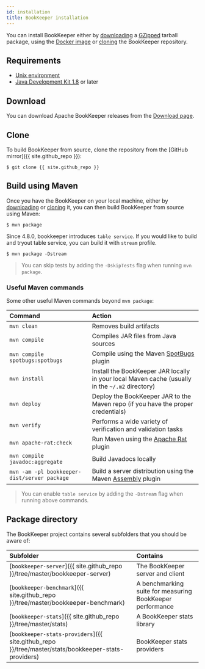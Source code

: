 ```yaml
---
id: installation
title: BookKeeper installation
---
```


You can install BookKeeper either by [downloading](#download) a [GZipped](http://www.gzip.org/) tarball package, using the [Docker image](https://hub.docker.com/r/apache/bookkeeper/tags) or [cloning](#clone) the BookKeeper repository.

## Requirements

* [Unix environment](https://www.opengroup.org/membership/forums/platform/unix)
* [Java Development Kit 1.8](http://www.oracle.com/technetwork/java/javase/downloads/index.html) or later

## Download

You can download Apache BookKeeper releases from the [Download page](/releases).

## Clone

To build BookKeeper from source, clone the repository from the [GitHub mirror]({{ site.github_repo }}):

```shell
$ git clone {{ site.github_repo }}
```



## Build using Maven

Once you have the BookKeeper on your local machine, either by [downloading](#download) or [cloning](#clone) it, you can then build BookKeeper from source using Maven:

```shell
$ mvn package
```

Since 4.8.0, bookkeeper introduces `table service`. If you would like to build and tryout table service, you can build it with `stream` profile.

```shell
$ mvn package -Dstream
```

> You can skip tests by adding the `-DskipTests` flag when running `mvn package`.

### Useful Maven commands

Some other useful Maven commands beyond `mvn package`:

| Command                                      | Action                                                                                                                |
|:---------------------------------------------|:----------------------------------------------------------------------------------------------------------------------|
| `mvn clean`                                  | Removes build artifacts                                                                                               |
| `mvn compile`                                | Compiles JAR files from Java sources                                                                                  |
| `mvn compile spotbugs:spotbugs`              | Compile using the Maven [SpotBugs](https://github.com/spotbugs/spotbugs-maven-plugin) plugin                          |
| `mvn install`                                | Install the BookKeeper JAR locally in your local Maven cache (usually in the `~/.m2` directory)                       |
| `mvn deploy`                                 | Deploy the BookKeeper JAR to the Maven repo (if you have the proper credentials)                                      |
| `mvn verify`                                 | Performs a wide variety of verification and validation tasks                                                          |
| `mvn apache-rat:check`                       | Run Maven using the [Apache Rat](http://creadur.apache.org/rat/apache-rat-plugin/) plugin                             |
| `mvn compile javadoc:aggregate`              | Build Javadocs locally                                                                                                |
| `mvn -am -pl bookkeeper-dist/server package` | Build a server distribution using the Maven [Assembly](http://maven.apache.org/plugins/maven-assembly-plugin/) plugin |

> You can enable `table service` by adding the `-Dstream` flag when running above commands.

## Package directory

The BookKeeper project contains several subfolders that you should be aware of:

| Subfolder                                                                                     | Contains                                                  |
|:----------------------------------------------------------------------------------------------|:----------------------------------------------------------|
| [`bookkeeper-server`]({{ site.github_repo }}/tree/master/bookkeeper-server)                   | The BookKeeper server and client                          |
| [`bookkeeper-benchmark`]({{ site.github_repo }}/tree/master/bookkeeper-benchmark)             | A benchmarking suite for measuring BookKeeper performance |
| [`bookkeeper-stats`]({{ site.github_repo }}/tree/master/stats)                     | A BookKeeper stats library                                           |
| [`bookkeeper-stats-providers`]({{ site.github_repo }}/tree/master/stats/bookkeeper-stats-providers) | BookKeeper stats providers                          |
